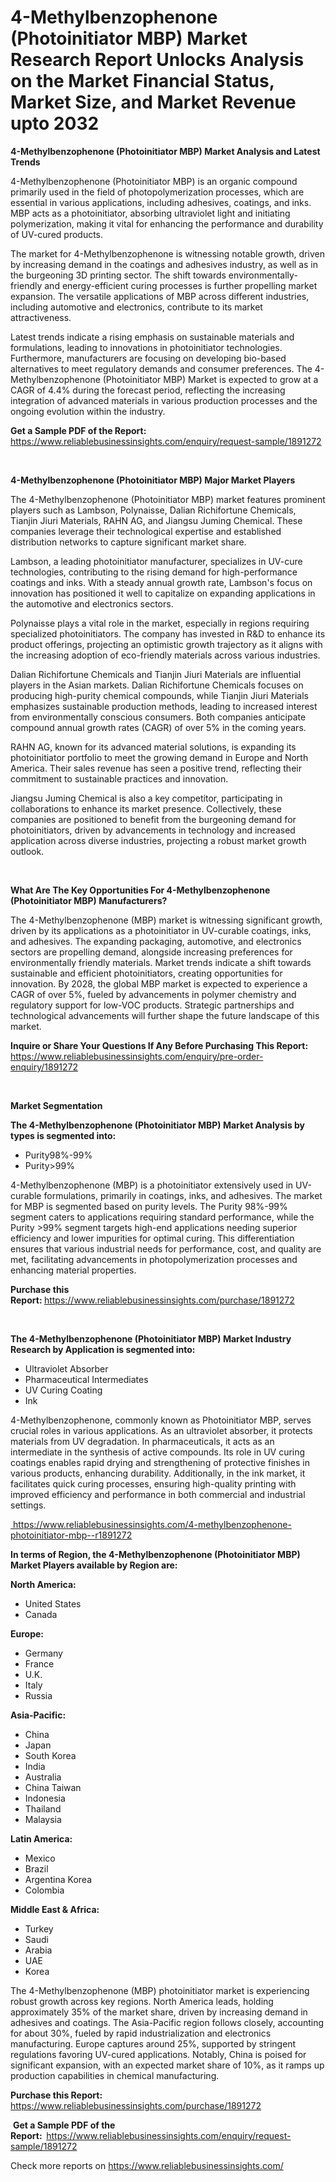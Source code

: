 <p><h1>4-Methylbenzophenone (Photoinitiator MBP) Market Research Report Unlocks Analysis on the Market Financial Status, Market Size, and Market Revenue upto 2032</h1></p><p><strong>4-Methylbenzophenone (Photoinitiator MBP) Market Analysis and Latest Trends</strong></p>
<p><p>4-Methylbenzophenone (Photoinitiator MBP) is an organic compound primarily used in the field of photopolymerization processes, which are essential in various applications, including adhesives, coatings, and inks. MBP acts as a photoinitiator, absorbing ultraviolet light and initiating polymerization, making it vital for enhancing the performance and durability of UV-cured products.</p><p>The market for 4-Methylbenzophenone is witnessing notable growth, driven by increasing demand in the coatings and adhesives industry, as well as in the burgeoning 3D printing sector. The shift towards environmentally-friendly and energy-efficient curing processes is further propelling market expansion. The versatile applications of MBP across different industries, including automotive and electronics, contribute to its market attractiveness.</p><p>Latest trends indicate a rising emphasis on sustainable materials and formulations, leading to innovations in photoinitiator technologies. Furthermore, manufacturers are focusing on developing bio-based alternatives to meet regulatory demands and consumer preferences. The 4-Methylbenzophenone (Photoinitiator MBP) Market is expected to grow at a CAGR of 4.4% during the forecast period, reflecting the increasing integration of advanced materials in various production processes and the ongoing evolution within the industry.</p></p>
<p><strong>Get a Sample PDF of the Report:&nbsp;</strong> <a href="https://www.reliablebusinessinsights.com/enquiry/request-sample/1891272?utm_campaign=2940&utm_medium=2&utm_source=Github&utm_content=ia&utm_term=03042025&utm_id=4-methylbenzophenone-photoinitiator-mbp">https://www.reliablebusinessinsights.com/enquiry/request-sample/1891272</a></p>
<p>&nbsp;</p>
<p><strong>4-Methylbenzophenone (Photoinitiator MBP) Major Market Players</strong></p>
<p><p>The 4-Methylbenzophenone (Photoinitiator MBP) market features prominent players such as Lambson, Polynaisse, Dalian Richifortune Chemicals, Tianjin Jiuri Materials, RAHN AG, and Jiangsu Juming Chemical. These companies leverage their technological expertise and established distribution networks to capture significant market share.</p><p>Lambson, a leading photoinitiator manufacturer, specializes in UV-cure technologies, contributing to the rising demand for high-performance coatings and inks. With a steady annual growth rate, Lambson's focus on innovation has positioned it well to capitalize on expanding applications in the automotive and electronics sectors.</p><p>Polynaisse plays a vital role in the market, especially in regions requiring specialized photoinitiators. The company has invested in R&D to enhance its product offerings, projecting an optimistic growth trajectory as it aligns with the increasing adoption of eco-friendly materials across various industries.</p><p>Dalian Richifortune Chemicals and Tianjin Jiuri Materials are influential players in the Asian markets. Dalian Richifortune Chemicals focuses on producing high-purity chemical compounds, while Tianjin Jiuri Materials emphasizes sustainable production methods, leading to increased interest from environmentally conscious consumers. Both companies anticipate compound annual growth rates (CAGR) of over 5% in the coming years.</p><p>RAHN AG, known for its advanced material solutions, is expanding its photoinitiator portfolio to meet the growing demand in Europe and North America. Their sales revenue has seen a positive trend, reflecting their commitment to sustainable practices and innovation.</p><p>Jiangsu Juming Chemical is also a key competitor, participating in collaborations to enhance its market presence. Collectively, these companies are positioned to benefit from the burgeoning demand for photoinitiators, driven by advancements in technology and increased application across diverse industries, projecting a robust market growth outlook.</p></p>
<p>&nbsp;</p>
<p><strong>What Are The Key Opportunities For 4-Methylbenzophenone (Photoinitiator MBP) Manufacturers?</strong></p>
<p><p>The 4-Methylbenzophenone (MBP) market is witnessing significant growth, driven by its applications as a photoinitiator in UV-curable coatings, inks, and adhesives. The expanding packaging, automotive, and electronics sectors are propelling demand, alongside increasing preferences for environmentally friendly materials. Market trends indicate a shift towards sustainable and efficient photoinitiators, creating opportunities for innovation. By 2028, the global MBP market is expected to experience a CAGR of over 5%, fueled by advancements in polymer chemistry and regulatory support for low-VOC products. Strategic partnerships and technological advancements will further shape the future landscape of this market.</p></p>
<p><strong>Inquire or Share Your Questions If Any Before Purchasing This Report:</strong> <a href="https://www.reliablebusinessinsights.com/enquiry/pre-order-enquiry/1891272?utm_campaign=2940&utm_medium=2&utm_source=Github&utm_content=ia&utm_term=03042025&utm_id=4-methylbenzophenone-photoinitiator-mbp">https://www.reliablebusinessinsights.com/enquiry/pre-order-enquiry/1891272</a></p>
<p>&nbsp;</p>
<p><strong>Market Segmentation</strong></p>
<p><strong>The 4-Methylbenzophenone (Photoinitiator MBP) Market Analysis by types is segmented into:</strong></p>
<p><ul><li>Purity98%-99%</li><li>Purity>99%</li></ul></p>
<p><p>4-Methylbenzophenone (MBP) is a photoinitiator extensively used in UV-curable formulations, primarily in coatings, inks, and adhesives. The market for MBP is segmented based on purity levels. The Purity 98%-99% segment caters to applications requiring standard performance, while the Purity >99% segment targets high-end applications needing superior efficiency and lower impurities for optimal curing. This differentiation ensures that various industrial needs for performance, cost, and quality are met, facilitating advancements in photopolymerization processes and enhancing material properties.</p></p>
<p><strong>Purchase this Report:&nbsp;</strong><a href="https://www.reliablebusinessinsights.com/purchase/1891272?utm_campaign=2940&utm_medium=2&utm_source=Github&utm_content=ia&utm_term=03042025&utm_id=4-methylbenzophenone-photoinitiator-mbp">https://www.reliablebusinessinsights.com/purchase/1891272</a></p>
<p>&nbsp;</p>
<p><strong>The 4-Methylbenzophenone (Photoinitiator MBP) Market Industry Research by Application is segmented into:</strong></p>
<p><ul><li>Ultraviolet Absorber</li><li>Pharmaceutical Intermediates</li><li>UV Curing Coating</li><li>Ink</li></ul></p>
<p><p>4-Methylbenzophenone, commonly known as Photoinitiator MBP, serves crucial roles in various applications. As an ultraviolet absorber, it protects materials from UV degradation. In pharmaceuticals, it acts as an intermediate in the synthesis of active compounds. Its role in UV curing coatings enables rapid drying and strengthening of protective finishes in various products, enhancing durability. Additionally, in the ink market, it facilitates quick curing processes, ensuring high-quality printing with improved efficiency and performance in both commercial and industrial settings.</p></p>
<p><a href="https://www.reliablebusinessinsights.com/4-methylbenzophenone-photoinitiator-mbp--r1891272?utm_campaign=2940&utm_medium=2&utm_source=Github&utm_content=ia&utm_term=03042025&utm_id=4-methylbenzophenone-photoinitiator-mbp">&nbsp;https://www.reliablebusinessinsights.com/4-methylbenzophenone-photoinitiator-mbp--r1891272</a></p>
<p><strong>In terms of Region, the 4-Methylbenzophenone (Photoinitiator MBP) Market Players available by Region are:</strong></p>
<p>
    <p> <strong> North America: </strong>
        <ul>
            <li>United States</li>
            <li>Canada</li>
        </ul>
        </p> 
    <p> <strong> Europe: </strong>
        <ul>
            <li>Germany</li>
            <li>France</li>
            <li>U.K.</li>
            <li>Italy</li>
            <li>Russia</li>
        </ul>
        </p> 
    <p> <strong> Asia-Pacific: </strong>
        <ul>
            <li>China</li>
            <li>Japan</li>
            <li>South Korea</li>
            <li>India</li>
            <li>Australia</li>
            <li>China Taiwan</li>
            <li>Indonesia</li>
            <li>Thailand</li>
            <li>Malaysia</li>
        </ul>
        </p> 
    <p> <strong> Latin America: </strong>
        <ul>
            <li>Mexico</li>
            <li>Brazil</li>
            <li>Argentina Korea</li>
            <li>Colombia</li>
        </ul>
        </p> 
    <p> <strong> Middle East & Africa: </strong>
        <ul>
            <li>Turkey</li>
            <li>Saudi</li>
            <li>Arabia</li>
            <li>UAE</li>
            <li>Korea</li>
        </ul>
    </p>
    </p>
<p><p>The 4-Methylbenzophenone (MBP) photoinitiator market is experiencing robust growth across key regions. North America leads, holding approximately 35% of the market share, driven by increasing demand in adhesives and coatings. The Asia-Pacific region follows closely, accounting for about 30%, fueled by rapid industrialization and electronics manufacturing. Europe captures around 25%, supported by stringent regulations favoring UV-cured applications. Notably, China is poised for significant expansion, with an expected market share of 10%, as it ramps up production capabilities in chemical manufacturing.</p></p>
<p><strong>Purchase this Report: </strong><a href="https://www.reliablebusinessinsights.com/purchase/1891272?utm_campaign=2940&utm_medium=2&utm_source=Github&utm_content=ia&utm_term=03042025&utm_id=4-methylbenzophenone-photoinitiator-mbp">https://www.reliablebusinessinsights.com/purchase/1891272</a></p>
<p>&nbsp;<strong>Get a Sample PDF of the Report:&nbsp;&nbsp;</strong><a href="https://www.reliablebusinessinsights.com/enquiry/request-sample/1891272?utm_campaign=2940&utm_medium=2&utm_source=Github&utm_content=ia&utm_term=03042025&utm_id=4-methylbenzophenone-photoinitiator-mbp">https://www.reliablebusinessinsights.com/enquiry/request-sample/1891272</a></p>
<p><strong></strong></p>
<p>Check more reports on <a href="https://www.reliablebusinessinsights.com/?utm_campaign=2940&utm_medium=2&utm_source=Github&utm_content=ia&utm_term=03042025&utm_id=4-methylbenzophenone-photoinitiator-mbp">https://www.reliablebusinessinsights.com/</a></p>